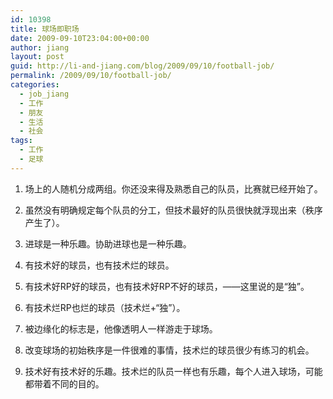 ```yaml
---
id: 10398
title: 球场即职场
date: 2009-09-10T23:04:00+00:00
author: jiang
layout: post
guid: http://li-and-jiang.com/blog/2009/09/10/football-job/
permalink: /2009/09/10/football-job/
categories:
  - job_jiang
  - 工作
  - 朋友
  - 生活
  - 社会
tags:
  - 工作
  - 足球
---
```

1. 场上的人随机分成两组。你还没来得及熟悉自己的队员，比赛就已经开始了。

2. 虽然没有明确规定每个队员的分工，但技术最好的队员很快就浮现出来（秩序产生了）。

3. 进球是一种乐趣。协助进球也是一种乐趣。

4. 有技术好的球员，也有技术烂的球员。

5. 有技术好RP好的球员，也有技术好RP不好的球员，——这里说的是“独”。

6. 有技术烂RP也烂的球员（技术烂+“独”）。

7. 被边缘化的标志是，他像透明人一样游走于球场。

8. 改变球场的初始秩序是一件很难的事情，技术烂的球员很少有练习的机会。

9. 技术好有技术好的乐趣。技术烂的队员一样也有乐趣，每个人进入球场，可能都带着不同的目的。